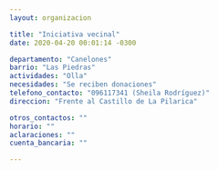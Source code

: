 ```yaml
---
layout: organizacion

title: "Iniciativa vecinal"
date: 2020-04-20 00:01:14 -0300

departamento: "Canelones"
barrio: "Las Piedras"
actividades: "Olla"
necesidades: "Se reciben donaciones"
telefono_contacto: "096117341 (Sheila Rodríguez)"
direccion: "Frente al Castillo de La Pilarica"

otros_contactos: ""
horario: ""
aclaraciones: ""
cuenta_bancaria: ""

---
```

